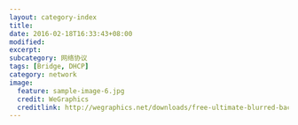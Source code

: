 ```yaml
---
layout: category-index
title: 
date: 2016-02-18T16:33:43+08:00
modified:
excerpt:
subcategory: 网络协议
tags: [Bridge, DHCP]
category: network
image:
  feature: sample-image-6.jpg
  credit: WeGraphics
  creditlink: http://wegraphics.net/downloads/free-ultimate-blurred-background-pack/
---
```


